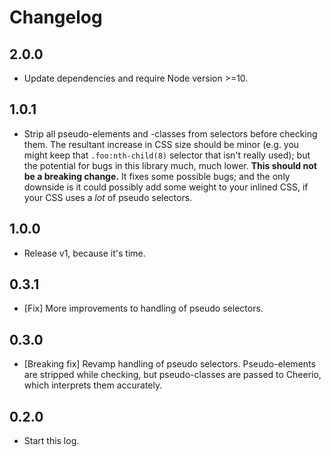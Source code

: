 # Changelog

## 2.0.0

- Update dependencies and require Node version >=10.

## 1.0.1

- Strip all pseudo-elements and -classes from selectors before checking them.
  The resultant increase in CSS size should be minor (e.g. you might keep that `.foo:nth-child(8)` selector that isn't really used); but the potential for bugs in this library much, much lower.
  **This should not be a breaking change.**
  It fixes some possible bugs; and the only downside is it could possibly add some weight to your inlined CSS, if your CSS uses a *lot* of pseudo selectors.

## 1.0.0

- Release v1, because it's time.

## 0.3.1

- [Fix] More improvements to handling of pseudo selectors.

## 0.3.0

- [Breaking fix] Revamp handling of pseudo selectors.
  Pseudo-elements are stripped while checking, but pseudo-classes are passed to Cheerio, which interprets them accurately.

## 0.2.0

- Start this log.
